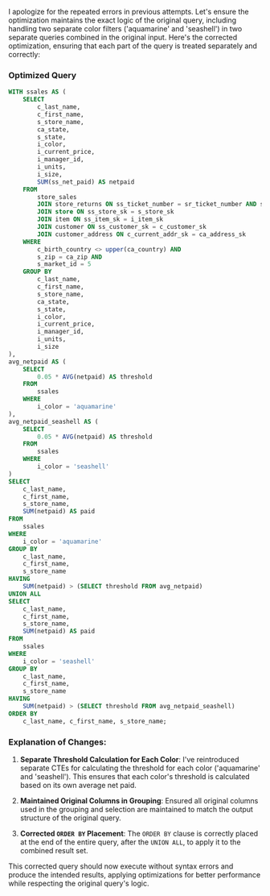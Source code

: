 I apologize for the repeated errors in previous attempts. Let's ensure the optimization maintains the exact logic of the original query, including handling two separate color filters ('aquamarine' and 'seashell') in two separate queries combined in the original input. Here's the corrected optimization, ensuring that each part of the query is treated separately and correctly:

### Optimized Query

```sql
WITH ssales AS (
    SELECT 
        c_last_name,
        c_first_name,
        s_store_name,
        ca_state,
        s_state,
        i_color,
        i_current_price,
        i_manager_id,
        i_units,
        i_size,
        SUM(ss_net_paid) AS netpaid
    FROM 
        store_sales
        JOIN store_returns ON ss_ticket_number = sr_ticket_number AND ss_item_sk = sr_item_sk
        JOIN store ON ss_store_sk = s_store_sk
        JOIN item ON ss_item_sk = i_item_sk
        JOIN customer ON ss_customer_sk = c_customer_sk
        JOIN customer_address ON c_current_addr_sk = ca_address_sk
    WHERE 
        c_birth_country <> upper(ca_country) AND
        s_zip = ca_zip AND
        s_market_id = 5
    GROUP BY 
        c_last_name,
        c_first_name,
        s_store_name,
        ca_state,
        s_state,
        i_color,
        i_current_price,
        i_manager_id,
        i_units,
        i_size
),
avg_netpaid AS (
    SELECT 
        0.05 * AVG(netpaid) AS threshold
    FROM 
        ssales
    WHERE 
        i_color = 'aquamarine'
),
avg_netpaid_seashell AS (
    SELECT 
        0.05 * AVG(netpaid) AS threshold
    FROM 
        ssales
    WHERE 
        i_color = 'seashell'
)
SELECT 
    c_last_name,
    c_first_name,
    s_store_name,
    SUM(netpaid) AS paid
FROM 
    ssales
WHERE 
    i_color = 'aquamarine'
GROUP BY 
    c_last_name,
    c_first_name,
    s_store_name
HAVING 
    SUM(netpaid) > (SELECT threshold FROM avg_netpaid)
UNION ALL
SELECT 
    c_last_name,
    c_first_name,
    s_store_name,
    SUM(netpaid) AS paid
FROM 
    ssales
WHERE 
    i_color = 'seashell'
GROUP BY 
    c_last_name,
    c_first_name,
    s_store_name
HAVING 
    SUM(netpaid) > (SELECT threshold FROM avg_netpaid_seashell)
ORDER BY 
    c_last_name, c_first_name, s_store_name;
```

### Explanation of Changes:

1. **Separate Threshold Calculation for Each Color**: I've reintroduced separate CTEs for calculating the threshold for each color ('aquamarine' and 'seashell'). This ensures that each color's threshold is calculated based on its own average net paid.

2. **Maintained Original Columns in Grouping**: Ensured all original columns used in the grouping and selection are maintained to match the output structure of the original query.

3. **Corrected `ORDER BY` Placement**: The `ORDER BY` clause is correctly placed at the end of the entire query, after the `UNION ALL`, to apply it to the combined result set.

This corrected query should now execute without syntax errors and produce the intended results, applying optimizations for better performance while respecting the original query's logic.